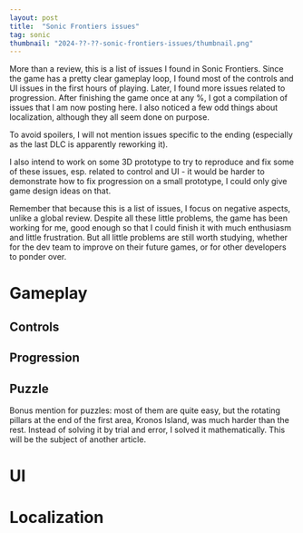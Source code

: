 ```yaml
---
layout: post
title:  "Sonic Frontiers issues"
tag: sonic
thumbnail: "2024-??-??-sonic-frontiers-issues/thumbnail.png"
---
```


More than a review, this is a list of issues I found in Sonic Frontiers. Since the game has a pretty clear gameplay loop, I found most of the controls and UI issues in the first hours of playing. Later, I found more issues related to progression. After finishing the game once at any %, I got a compilation of issues that I am now posting here. I also noticed a few odd things about localization, although they all seem done on purpose.

To avoid spoilers, I will not mention issues specific to the ending (especially as the last DLC is apparently reworking it).

I also intend to work on some 3D prototype to try to reproduce and fix some of these issues, esp. related to control and UI - it would be harder to demonstrate how to fix progression on a small prototype, I could only give game design ideas on that.

Remember that because this is a list of issues, I focus on negative aspects, unlike a global review. Despite all these little problems, the game has been working for me, good enough so that I could finish it with much enthusiasm and little frustration. But all little problems are still worth studying, whether for the dev team to improve on their future games, or for other developers to ponder over.

# Gameplay

## Controls

## Progression

## Puzzle

Bonus mention for puzzles: most of them are quite easy, but the rotating pillars at the end of the first area, Kronos Island, was much harder than the rest. Instead of solving it by trial and error, I solved it mathematically. This will be the subject of another article.

# UI

# Localization


